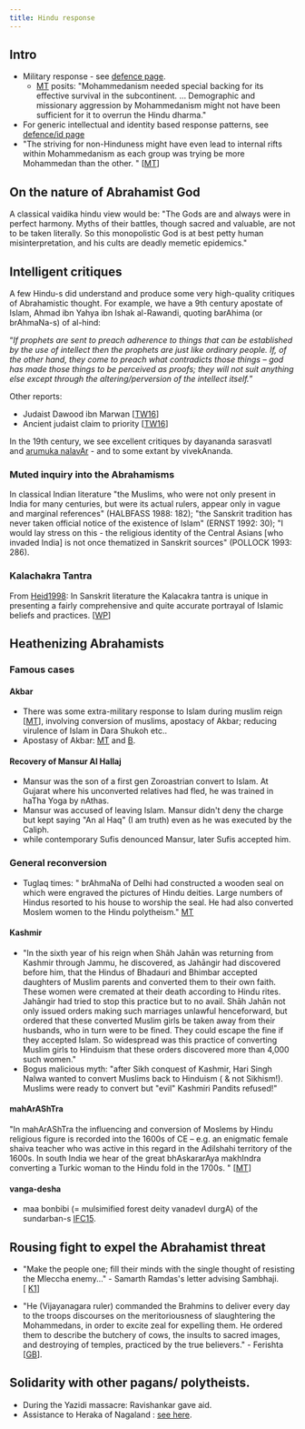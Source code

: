 ```yaml
---
title: Hindu response
---
```


## Intro
- Military response - see [defence page](../../../polity/external-affairs/defence/).
    - [MT](http://manasataramgini.wordpress.com/2014/02/04/some-notes-on-the-extra-military-aspects-of-the-islamo-hindu-confrontation/) posits: "Mohammedanism needed special backing for its effective survival in the subcontinent. ... Demographic and missionary aggression by Mohammedanism might not have been sufficient for it to overrun the Hindu dharma."
- For generic intellectual and identity based response patterns, see [defence/id page](../../../polity/external-affairs/defence/id/) 
- "The striving for non-Hinduness might have even lead to internal rifts within Mohammedanism as each group was trying be more Mohammedan than the other. " \[[MT](http://manasataramgini.wordpress.com/2014/02/04/some-notes-on-the-extra-military-aspects-of-the-islamo-hindu-confrontation/)\]

## On the nature of Abrahamist God
A classical vaidika hindu view would be: 
"The Gods are and always were in perfect harmony. Myths of their battles, though sacred and valuable, are not to be taken literally. So this monopolistic God is at best petty human misinterpretation, and his cults are deadly memetic epidemics."

## Intelligent critiques

A few Hindu-s did understand and produce some very high-quality critiques of Abrahamistic thought. For example, we have a 9th century apostate of Islam, Ahmad ibn Yahya ibn Ishak al-Rawandi, quoting barAhima (or brAhmaNa-s) of al-hind:  

“_If prophets are sent to preach adherence to things that can be established by the use of intellect then the prophets are just like ordinary people. If, of the other hand, they come to preach what contradicts those things – god has made those things to be perceived as proofs; they will not suit anything else except through the altering/perversion of the intellect itself._”  

Other reports:

- Judaist Dawood ibn Marwan \[[TW16](https://twitter.com/blog_supplement/status/751268220527489025/photo/1)\]
- Ancient judaist claim to priority \[[TW16](https://twitter.com/blog_supplement/status/751276710968954881/photo/1)\]

In the 19th century, we see excellent critiques by dayananda sarasvatI and [arumuka nalavAr](http://en.wikipedia.org/wiki/Arumuka_Navalar) \- and to some extant by vivekAnanda.

### Muted inquiry into the Abrahamisms

In classical Indian literature "the Muslims, who were not only present in India for many centuries, but were its actual rulers, appear only in vague and marginal references" (HALBFASS 1988: 182); "the Sanskrit tradition has never taken official notice of the existence of Islam" (ERNST 1992: 30); "I would lay stress on this - the religious identity of the Central Asians \[who invaded India\] is not once thematized in Sanskrit sources" (POLLOCK 1993: 286). 

### Kalachakra Tantra

From [Heid1998](https://journals.ub.uni-heidelberg.de/index.php/jiabs/article/viewFile/8878/2785): In Sanskrit literature the Kalacakra tantra is unique in presenting a fairly comprehensive and quite accurate portrayal of Islamic beliefs and practices. \[[WP](https://agnimaan.wordpress.com/2015/06/08/portrayal-of-muslims-in-kalachakra-tantra/)\]

## Heathenizing Abrahamists
### Famous cases
#### Akbar
- There was some extra-military response to Islam during muslim reign \[[MT](http://manasataramgini.wordpress.com/2014/02/04/some-notes-on-the-extra-military-aspects-of-the-islamo-hindu-confrontation/)\], involving conversion of muslims, apostacy of Akbar; reducing virulence of Islam in Dara Shukoh etc..
- Apostasy of Akbar: [MT](http://manasataramgini.wordpress.com/2014/02/04/some-notes-on-the-extra-military-aspects-of-the-islamo-hindu-confrontation/) and [B](http://bharatendu.com/2009/07/06/akbar-transition-5/).

#### Recovery of Mansur Al Hallaj
- Mansur was the son of a first gen Zoroastrian convert to Islam. At Gujarat where his unconverted relatives had fled, he was trained in haTha Yoga by nAthas.
- Mansur was accused of leaving Islam. Mansur didn't deny the charge but kept saying "An al Haq" (I am truth) even as he was executed by the Caliph.
- while contemporary Sufis denounced Mansur, later Sufis accepted him.

### General reconversion
- Tuglaq times: " brAhmaNa of Delhi had constructed a wooden seal on which were engraved the pictures of Hindu deities. Large numbers of Hindus resorted to his house to worship the seal. He had also converted Moslem women to the Hindu polytheism." [MT](http://manasataramgini.wordpress.com/2014/02/04/some-notes-on-the-extra-military-aspects-of-the-islamo-hindu-confrontation/)

#### Kashmir
- "In the sixth year of his reign when Shāh Jahān was returning from Kashmir through Jammu, he discovered, as Jahāngir had discovered before him, that the Hindus of Bhadauri and Bhimbar accepted daughters of Muslim parents and converted them to their own faith. These women were cremated at their death according to Hindu rites. Jahāngir had tried to stop this practice but to no avail. Shāh Jahān not only issued orders making such marriages unlawful henceforward, but ordered that these converted Muslim girls be taken away from their husbands, who in turn were to be fined. They could escape the fine if they accepted Islam. So widespread was this practice of converting Muslim girls to Hinduism that these orders discovered more than 4,000 such women."
- Bogus malicious myth: "after Sikh conquest of Kashmir, Hari Singh Nalwa wanted to convert Muslims back to Hinduism ( & not Sikhism!). Muslims were ready to convert but "evil" Kashmiri Pandits refused!"

#### mahArAShTra
"In mahArAShTra the influencing and conversion of Moslems by Hindu religious figure is recorded into the 1600s of CE – e.g. an enigmatic female shaiva teacher who was active in this regard in the Adilshahi territory of the 1600s. In south India we hear of the great bhAskararAya makhIndra converting a Turkic woman to the Hindu fold in the 1700s. " \[[MT](http://manasataramgini.wordpress.com/2014/02/04/some-notes-on-the-extra-military-aspects-of-the-islamo-hindu-confrontation/)\]

#### vanga-desha
- maa bonbibi (= mulsimified forest deity vanadevI durgA) of the sundarban-s [IFC15](http://infochangeindia.org/environment/features/maa-bonbibi-in-the-land-of-tigers.html).




## Rousing fight to expel the Abrahamist threat

- "Make the people one; fill their minds with the single thought of resisting the Mleccha enemy..." - Samarth Ramdas's letter advising Sambhaji. \[ [K1](http://kalchiron.blogspot.com/2014/06/advice-by-ramdas-swamy-to-sambhaji.html)\]  

- "He (Vijayanagara ruler) commanded the Brahmins to deliver every day to the troops discourses on the meritoriousness of slaughtering the Mohammedans, in order to excite zeal for expelling them. He ordered them to describe the butchery of cows, the insults to sacred images, and destroying of temples, practiced by the true believers." - Ferishta \[[GB](http://books.google.com/books?id=TQZUAAAAcAAJ&pg=PA27&lpg=PA27&dq=He+ordered+them+to+describe+the+butchery+of+cows,+the+insults+to+sacred+images,+and+destroying+of+temples,+practised+by+the+true+believers.&source=bl&ots=ISgEDXrpCx&sig=zv0le6LRnc6EasJjjV5kEmzejCw&hl=en&sa=X&ei=Edq8U4qJDdbpoASP04HwDg&ved=0CB8Q6AEwAA#v=onepage&q=He%20ordered%20them%20to%20describe%20the%20butchery%20of%20cows%2C%20the%20insults%20to%20sacred%20images%2C%20and%20destroying%20of%20temples%2C%20practised%20by%20the%20true%20believers.&f=false)\].

## Solidarity with other pagans/ polytheists.

- During the Yazidi massacre: Ravishankar gave aid.
- Assistance to Heraka of Nagaland : [see here](../../../../paganology/para-hindus/zeme-heraka/).
